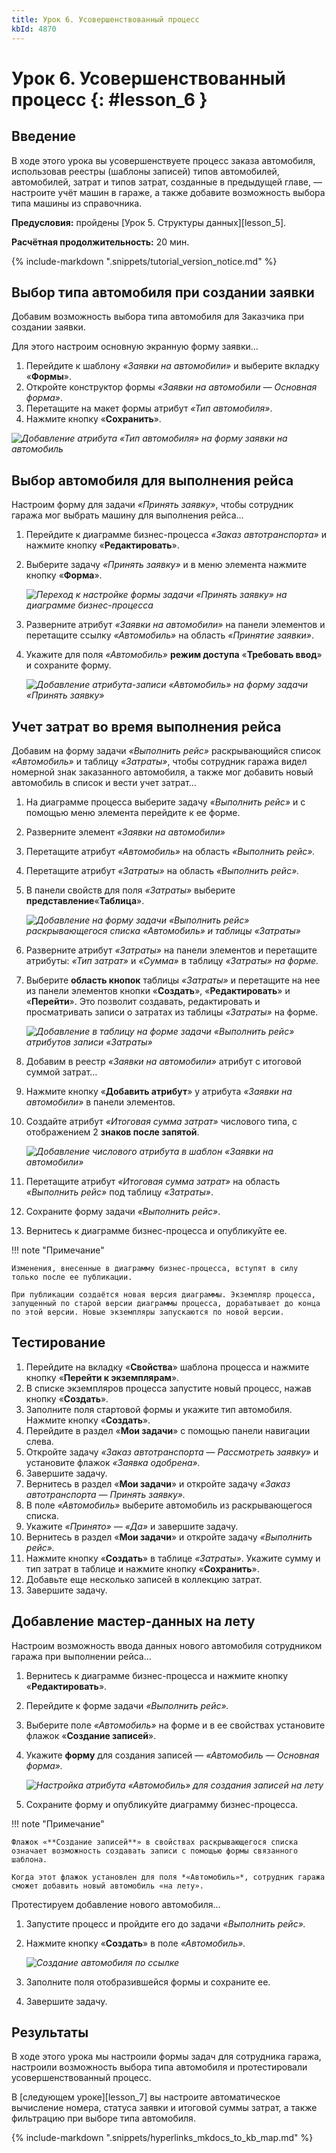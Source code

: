 ```yaml
---
title: Урок 6. Усовершенствованный процесс
kbId: 4870
---
```


# Урок 6. Усовершенствованный процесс {: #lesson_6 }

## Введение

В ходе этого урока вы усовершенствуете процесс заказа автомобиля, использовав реестры (шаблоны записей) типов автомобилей, автомобилей, затрат и типов затрат, созданные в предыдущей главе, — настроите учёт машин в гараже, а также добавите возможность выбора типа машины из справочника.

**Предусловия:** пройдены [Урок 5. Структуры данных][lesson_5].

**Расчётная продолжительность:** 20 мин.

{% include-markdown ".snippets/tutorial_version_notice.md" %}

## Выбор типа автомобиля при создании заявки

Добавим возможность выбора типа автомобиля для Заказчика при создании заявки.

Для этого настроим основную экранную форму заявки…

1. Перейдите к шаблону *«Заявки на автомобили»* и выберите вкладку «**Формы**».
2. Откройте конструктор формы *«Заявки на автомобили — Основная форма»*.
3. Перетащите на макет формы атрибут *«Тип автомобиля»*.
4. Нажмите кнопку «**Сохранить**».

_![Добавление атрибута «Тип автомобиля» на форму заявки на автомобиль](https://kb.comindware.ru/assets/img_6243638b64bb5.png)_

## Выбор автомобиля для выполнения рейса

Настроим форму для задачи *«Принять заявку»*, чтобы сотрудник гаража мог выбрать машину для выполнения рейса…

1. Перейдите к диаграмме бизнес-процесса *«Заказ автотранспорта»* и нажмите кнопку «**Редактировать**».
2. Выберите задачу *«Принять заявку»* и в меню элемента нажмите кнопку «**Форма**».

    _![Переход к настройке формы задачи «Принять заявку» на диаграмме бизнес-процесса](https://kb.comindware.ru/assets/img_6311c2bd7100c.png)_

3. Разверните атрибут *«Заявки на автомобили»* на панели элементов и перетащите ссылку *«Автомобиль»* на область *«Принятие заявки»*.
4. Укажите для поля *«Автомобиль»* **режим доступа** «**Требовать ввод**» и сохраните форму.

    _![Добавление атрибута-записи «Автомобиль» на форму задачи «Принять заявку»](https://kb.comindware.ru/assets/img_6243655bcc67c.png)_

## Учет затрат во время выполнения рейса

Добавим на форму задачи *«Выполнить рейс»* раскрывающийся список *«Автомобиль»* и таблицу *«Затраты»*, чтобы сотрудник гаража видел номерной знак заказанного автомобиля, а также мог добавить новый автомобиль в список и вести учет затрат…

1. На диаграмме процесса выберите задачу *«Выполнить рейс»* и с помощью меню элемента перейдите к ее форме.
2. Разверните элемент *«Заявки на автомобили»*
3. Перетащите атрибут *«Автомобиль»* на область *«Выполнить рейс».*
4. Перетащите атрибут *«Затраты»* на область *«Выполнить рейс».*
5. В панели свойств для поля *«Затраты»* выберите **представление**«**Таблица**».

    _![Добавление на форму задачи «Выполнить рейс» раскрывающегося списка «Автомобиль» и таблицы «Затраты»](https://kb.comindware.ru/assets/img_62436844c3a8e.png)_

6. Разверните атрибут *«Затраты»* на панели элементов и перетащите атрибуты: *«Тип затрат»* и *«Сумма»* в таблицу *«Затраты» на форме.*
7. Выберите **область кнопок** таблицы *«Затраты»* и перетащите на нее из панели элементов кнопки «**Создать**», «**Редактировать**» и «**Перейти**». Это позволит создавать, редактировать и просматривать записи о затратах из таблицы *«Затраты»* на форме.

    _![Добавление в таблицу на форме задачи «Выполнить рейс» атрибутов записи «Затраты»](https://kb.comindware.ru/assets/img_62436a3154517.png)_

8. Добавим в реестр *«Заявки на автомобили»* атрибут с итоговой суммой затрат…
9. Нажмите кнопку «**Добавить атрибут**» у атрибута *«Заявки на автомобили»* в панели элементов.
10. Создайте атрибут *«Итоговая сумма затрат»* числового типа, с отображением 2 **знаков после запятой**.

    _![Добавление числового атрибута в шаблон «Заявки на автомобили»](https://kb.comindware.ru/assets/img_6311c609a66c7.png)_

10. Перетащите атрибут *«Итоговая сумма затрат»* на область *«Выполнить рейс»* под таблицу *«Затраты»*.
11. Сохраните форму задачи *«Выполнить рейс»*.
12. Вернитесь к диаграмме бизнес-процесса и опубликуйте ее.

!!! note "Примечание"

    Изменения, внесенные в диаграмму бизнес-процесса, вступят в силу только после ее публикации.

    При публикации создаётся новая версия диаграммы. Экземпляр процесса, запущенный по старой версии диаграммы процесса, дорабатывает до конца по этой версии. Новые экземпляры запускаются по новой версии.

## Тестирование

1. Перейдите на вкладку «**Свойства**» шаблона процесса и нажмите кнопку «**Перейти к экземплярам**».
2. В списке экземпляров процесса запустите новый процесс, нажав кнопку «**Создать**».
3. Заполните поля стартовой формы и укажите тип автомобиля. Нажмите кнопку «**Создать**».
4. Перейдите в раздел «**Мои задачи**» с помощью панели навигации слева.
5. Откройте задачу *«Заказ автотранспорта — Рассмотреть заявку»* и установите флажок *«Заявка одобрена».*
6. Завершите задачу.
7. Вернитесь в раздел «**Мои задачи**» и откройте задачу *«Заказ автотранспорта — Принять заявку».*
8. В поле *«Автомобиль»* выберите автомобиль из раскрывающегося списка.
9. Укажите *«Принято» — «Да»* и завершите задачу.
10. Вернитесь в раздел «**Мои задачи**» и откройте задачу *«Выполнить рейс».*
11. Нажмите кнопку «**Создать**» в таблице *«Затраты»*. Укажите сумму и тип затрат в таблице и нажмите кнопку «**Сохранить**».
12. Добавьте еще несколько записей в коллекцию затрат.
13. Завершите задачу.

## Добавление мастер-данных на лету

Настроим возможность ввода данных нового автомобиля сотрудником гаража при выполнении рейса…

1. Вернитесь к диаграмме бизнес-процесса и нажмите кнопку «**Редактировать**».
2. Перейдите к форме задачи *«Выполнить рейс».*
3. Выберите поле *«Автомобиль»* на форме и в ее свойствах установите флажок «**Создание записей**».
4. Укажите **форму** для создания записей — *«Автомобиль — Основная форма».*

    _![Настройка атрибута «Автомобиль» для создания записей на лету](https://kb.comindware.ru/assets/img_62436fdbdf697.png)_

5. Сохраните форму и опубликуйте диаграмму бизнес-процесса.

!!! note "Примечание"

    Флажок «**Создание записей**» в свойствах раскрывающегося списка означает возможность создавать записи с помощью формы связанного шаблона.

    Когда этот флажок установлен для поля *«Автомобиль»*, сотрудник гаража сможет добавить новый автомобиль «на лету».

Протестируем добавление нового автомобиля…

1. Запустите процесс и пройдите его до задачи *«Выполнить рейс».*
2. Нажмите кнопку «**Создать**» в поле *«Автомобиль».*

    _![Создание автомобиля по ссылке](https://kb.comindware.ru/assets/img_6311ca66b0f71.png)_

3. Заполните поля отобразившейся формы и сохраните ее.
4. Завершите задачу.

## Результаты

В ходе этого урока мы настроили формы задач для сотрудника гаража, настроили возможность выбора типа автомобиля и протестировали усовершенствованный процесс.

В [следующем уроке][lesson_7] вы настроите автоматическое вычисление номера, статуса заявки и итоговой суммы затрат, а также фильтрацию при выборе типа автомобиля.

{% include-markdown ".snippets/hyperlinks_mkdocs_to_kb_map.md" %}
